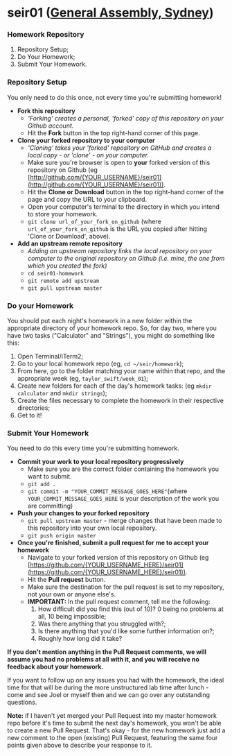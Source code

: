 
# seir01 ([General Assembly, Sydney](https://generalassemb.ly/sydney))

### Homework Repository

1. Repository Setup;
2. Do Your Homework;
3. Submit Your Homework.

### Repository Setup

You only need to do this once, not every time you're submitting homework!

- **Fork this repository**
  - _'Forking' creates a personal, 'forked' copy of this repository on your Github account._
  - Hit the **Fork** button in the top right-hand corner of this page.
- **Clone your forked repository to your computer**
  - _'Cloning' takes your 'forked' repository on GitHub and creates a local copy - or 'clone' - on your computer._
  - Make sure you're browser is open to **your** forked version of this repository on Github (eg [http://github.com/{YOUR_USERNAME}/seir01](http://github.com/{YOUR_USERNAME}/seir01)).
  - Hit the **Clone or Download** button in the top right-hand corner of the page and copy the URL to your clipboard.
  - Open your computer's terminal to the directory in which you intend to store your homework.
  - `git clone url_of_your_fork_on_github` (where `url_of_your_fork_on_github` is the URL you copied after hitting 'Clone or Download', above).
- **Add an upstream remote repository**
  - _Adding an upstream repository links the local repository on your computer to the original repository on Github (i.e. mine, the one from which you created the fork)_
  - `cd seir01-homework`
  - `git remote add upstream `
  - `git pull upstream master`

### Do your Homework

You should put each night's homework in a new folder within the appropriate directory of your homework repo. So, for day two, where you have two tasks ("Calculator" and "Strings"), you might do something like this:

1. Open Terminal/iTerm2;
2. Go to your local homework repo (eg, `cd ~/seir/homework`);
3. From here, go to the folder matching your name within that repo, and the appropriate week (eg, `taylor_swift/week_01`);
4. Create new folders for each of the day's homework tasks: (eg `mkdir calculator` and `mkdir strings`);
5. Create the files necessary to complete the homework in their respective directories;
6. Get to it!

### Submit Your Homework

You need to do this every time you're submitting homework.

- **Commit your work to your local repository progressively**
  - Make sure you are the correct folder containing the homework you want to submit.
  - `git add .`
  - `git commit -m "YOUR_COMMIT_MESSAGE_GOES_HERE"`(where `YOUR_COMMIT_MESSAGE_GOES_HERE` is your description of the work you are committing)
- **Push your changes to your forked repository**
  - `git pull upstream master` - merge changes that have been made to this repository into your own local repository.
  - `git push origin master`
- **Once you're finished, submit a pull request for me to accept your homework**
  - Navigate to your forked version of this repository on Github (eg [https://github.com/{YOUR_USERNAME_HERE}/seir01](https://github.com/{YOUR_USERNAME_HERE}/seir01)).
  - Hit the **Pull request** button.
  - Make sure the destination for the pull request is set to my repository, not your own or anyone else's.
  * **IMPORTANT:** In the pull request comment, tell me the following:
    1. How difficult did you find this (out of 10)? 0 being no problems at all, 10 being impossible;
    2. Was there anything that you struggled with?;
    3. Is there anything that you'd like some further information on?;
    4. Roughly how long did it take?

**If you don't mention anything in the Pull Request comments, we will assume you had no problems at all with it, and you will receive no feedback about your homework.**

If you want to follow up on any issues you had with the homework, the ideal time for that will be during the more unstructured lab time after lunch - come and see Joel or myself then and we can go over any outstanding questions.

**Note:** if I haven't yet merged your Pull Request into my master homework repo before it's time to submit the next day's homework, you won't be able to create a new Pull Request. That's okay - for the new homework just add a new comment to the open (existing) Pull Request, featuring the same four points given above to describe your response to it.
            